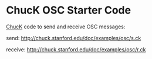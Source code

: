 # ChucK OSC Starter Code


[ChucK](../implementations/ChucK-OSC.html) code to send and receive OSC messages:

send: <http://chuck.stanford.edu/doc/examples/osc/s.ck>

receive: <http://chuck.stanford.edu/doc/examples/osc/r.ck>
